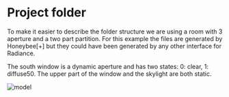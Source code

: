 # Project folder

To make it easier to describe the folder structure we are using a room with 3 aperture
and a two part partition. For this example the files are generated by Honeybee[+] but
they could have been generated by any other interface for Radiance.

The south window is a dynamic aperture and has two states: 0: clear, 1: diffuse50. The
upper part of the window and the skylight are both static.


![model](https://user-images.githubusercontent.com/2915573/53507676-4f2eb300-3a86-11e9-8e51-61f07066b46a.jpg)
